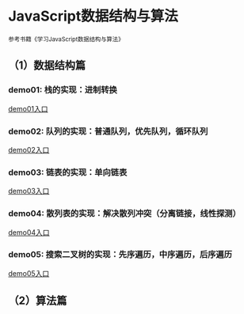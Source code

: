 <h1>JavaScript数据结构与算法</h1>
<small>参考书籍《学习JavaScript数据结构与算法》</small>

<h2>（1）数据结构篇</h2>

<h3>demo01: 栈的实现：进制转换</h3>
<a href="https://github.com/olivewind/JsAlgorithms/blob/master/demo01/index.html" target="_blank">demo01入口</a>

<h3>demo02: 队列的实现：普通队列，优先队列，循环队列</h3>
<a href="https://github.com/olivewind/JsAlgorithms/blob/master/demo02/index.html" target="_blank">demo02入口</a>

<h3>demo03: 链表的实现：单向链表 </h3>
<a href="https://github.com/olivewind/JsAlgorithms/blob/master/demo03/index.html" target="_blank">demo03入口</a>

<h3>demo04: 散列表的实现：解决散列冲突（分离链接，线性探测）</h3>
<a href="https://github.com/olivewind/JsAlgorithms/blob/master/demo04/index.html" target="_blank">demo04入口</a>

<h3>demo05: 搜索二叉树的实现：先序遍历，中序遍历，后序遍历</h3>
<a href="https://github.com/olivewind/JsAlgorithms/blob/master/demo05/index.html" target="_blank">demo05入口</a>

<h2>（2）算法篇</h2>


